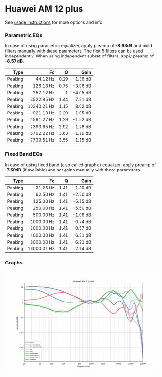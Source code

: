 # Huawei  AM 12 plus
See [usage instructions](https://github.com/jaakkopasanen/AutoEq#usage) for more options and info.

### Parametric EQs
In case of using parametric equalizer, apply preamp of **-8.63dB** and build filters manually
with these parameters. The first 5 filters can be used independently.
When using independent subset of filters, apply preamp of **-8.57 dB**.

| Type    | Fc          |    Q | Gain     |
|--------:|------------:|-----:|---------:|
| Peaking | 44.12 Hz    | 0.29 | -1.36 dB |
| Peaking | 126.13 Hz   | 0.75 | -3.96 dB |
| Peaking | 257.12 Hz   | 1    | -4.05 dB |
| Peaking | 3522.85 Hz  | 1.44 | 7.31 dB  |
| Peaking | 10340.21 Hz | 1.15 | 8.02 dB  |
| Peaking | 921.13 Hz   | 2.29 | 1.95 dB  |
| Peaking | 1591.27 Hz  | 1.29 | -1.52 dB |
| Peaking | 2393.65 Hz  | 2.92 | 1.28 dB  |
| Peaking | 6792.22 Hz  | 3.63 | -1.19 dB |
| Peaking | 7739.51 Hz  | 3.55 | 1.15 dB  |

### Fixed Band EQs
In case of using fixed band (also called graphic) equalizer, apply preamp of **-7.59dB**
(if available) and set gains manually with these parameters.

| Type    | Fc          |    Q | Gain     |
|--------:|------------:|-----:|---------:|
| Peaking | 31.25 Hz    | 1.41 | -1.39 dB |
| Peaking | 62.50 Hz    | 1.41 | -2.20 dB |
| Peaking | 125.00 Hz   | 1.41 | -5.15 dB |
| Peaking | 250.00 Hz   | 1.41 | -5.50 dB |
| Peaking | 500.00 Hz   | 1.41 | -1.06 dB |
| Peaking | 1000.00 Hz  | 1.41 | 0.74 dB  |
| Peaking | 2000.00 Hz  | 1.41 | 0.57 dB  |
| Peaking | 4000.00 Hz  | 1.41 | 6.31 dB  |
| Peaking | 8000.00 Hz  | 1.41 | 6.21 dB  |
| Peaking | 16000.01 Hz | 1.41 | 2.14 dB  |

### Graphs
![](./Huawei%20%20AM%2012%20plus.png)